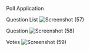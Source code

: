Poll Application


Question List
![Screenshot (57)](https://user-images.githubusercontent.com/56949044/156979937-d1e75bd2-7965-4a4b-b063-c077431f9e70.png)

Question
![Screenshot (58)](https://user-images.githubusercontent.com/56949044/156979924-df78b5c7-5cd0-4bc1-bfd6-2d99e3c2a0ce.png)

Votes
![Screenshot (59)](https://user-images.githubusercontent.com/56949044/156979721-12c0c6d5-838c-4fa9-b467-2d1ccf2ead38.png)
